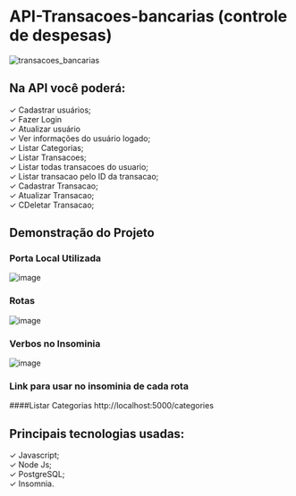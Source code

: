 # API-Transacoes-bancarias (controle de despesas)

![transacoes_bancarias](https://user-images.githubusercontent.com/63027260/186543222-8b7ec6f9-3193-4dba-a28a-eedbf307fca2.gif)

## Na API você poderá:
✓ Cadastrar usuários;
<br>
✓ Fazer Login
<br>
✓ Atualizar usuário
<br>
✓ Ver informações do usuário logado;
<br>
✓ Listar Categorias;
<br>
✓ Listar Transacoes;
<br>
✓ Listar todas transacoes do usuario;
<br>
✓ Listar transacao pelo ID da transacao;
<br>
✓ Cadastrar Transacao;
<br>
✓ Atualizar Transacao;
<br>
✓ CDeletar Transacao;
<br>


## Demonstração do Projeto

### Porta Local Utilizada
![image](https://user-images.githubusercontent.com/63027260/186544077-85b06944-273a-41fc-adf5-b49e6792b2fd.png)

### Rotas
![image](https://user-images.githubusercontent.com/63027260/186544127-75425a46-057c-463b-834a-f97900e6d00c.png)

### Verbos no Insominia
![image](https://user-images.githubusercontent.com/63027260/186544256-6fe694a7-972d-4774-98e0-3f49330d9c63.png)

### Link para usar no insominia de cada rota
####Listar Categorias
http://localhost:5000/categories


## Principais tecnologias usadas:

✓ Javascript;
<br>
✓ Node Js;
<br>
✓ PostgreSQL;
<br>
✓ Insomnia.
